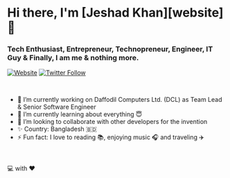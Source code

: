 # Hi there, I'm [Jeshad Khan][website] 👋
### Tech Enthusiast, Entrepreneur, Technopreneur, Engineer, IT Guy & Finally, I am me & nothing more.

[![Website](https://img.shields.io/website?label=JeshadKhan.com&style=for-the-badge&url=https%3A%2F%2Fjeshadkhan.com)](https://jeshadkhan.com)
[![Twitter Follow](https://img.shields.io/twitter/follow/jeshadkhan?color=1DA1F2&logo=twitter&style=for-the-badge)](https://twitter.com/intent/follow?original_referer=https%3A%2F%2Fgithub.com%2FJeshadKhan&screen_name=JeshadKhan)

<br/>

- 🔭 I’m currently working on Daffodil Computers Ltd. (DCL) as Team Lead & Senior Software Engineer
- 🌱 I’m currently learning about everything 😇
- 👯 I’m looking to collaborate with other developers for the invention
- ✨ Country: Bangladesh 🇧🇩
- ⚡ Fun fact: I love to reading 📚, enjoying music 🎧 and traveling ✈️


<!--
**JeshadKhan/jeshadkhan** is a ✨ _special_ ✨ repository because its `README.md` (this file) appears on your GitHub profile.

Here are some ideas to get you started:

- 🔭 I’m currently working on Daffodil Computers Ltd. (DCL) as Team Lead & Senior Software Engineer
- 🌱 I’m currently learning ...
- 👯 I’m looking to collaborate on ...
- 🤔 I’m looking for help with ...
- 💬 Ask me about ...
- 📫 How to reach me: ...
- 😄 Pronouns: ...
- ⚡ Fun fact: ...
-->

<br/>
<br/>
💻 with ❤️
<br/>
